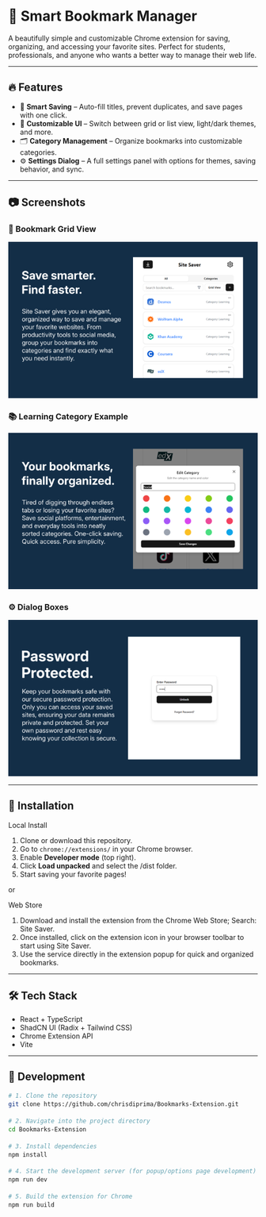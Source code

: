 # 📌 Smart Bookmark Manager

A beautifully simple and customizable Chrome extension for saving, organizing, and accessing your favorite sites. Perfect for students, professionals, and anyone who wants a better way to manage their web life.

---

## 🔥 Features

-   🧠 **Smart Saving** – Auto-fill titles, prevent duplicates, and save pages with one click.
-   🎨 **Customizable UI** – Switch between grid or list view, light/dark themes, and more.
-   🗂️ **Category Management** – Organize bookmarks into customizable categories.
-   ⚙️ **Settings Dialog** – A full settings panel with options for themes, saving behavior, and sync.

---

## 📷 Screenshots

### 🔖 Bookmark Grid View

![Bookmark Grid View](public/assets/screenshot1.png)

### 📚 Learning Category Example

![Learning Category](public/assets/screenshot3.png)

### ⚙️ Dialog Boxes

![Dialog Options](public/assets/screenshot4.png)

---

## 🚀 Installation

Local Install

1. Clone or download this repository.
2. Go to `chrome://extensions/` in your Chrome browser.
3. Enable **Developer mode** (top right).
4. Click **Load unpacked** and select the /dist folder.
5. Start saving your favorite pages!

or

Web Store

1. Download and install the extension from the Chrome Web Store; Search: Site Saver.
2. Once installed, click on the extension icon in your browser toolbar to start using Site Saver.
3. Use the service directly in the extension popup for quick and organized bookmarks.

---

## 🛠️ Tech Stack

-   React + TypeScript
-   ShadCN UI (Radix + Tailwind CSS)
-   Chrome Extension API
-   Vite

---

## 🧪 Development

```bash
# 1. Clone the repository
git clone https://github.com/chrisdiprima/Bookmarks-Extension.git

# 2. Navigate into the project directory
cd Bookmarks-Extension

# 3. Install dependencies
npm install

# 4. Start the development server (for popup/options page development)
npm run dev

# 5. Build the extension for Chrome
npm run build
```

